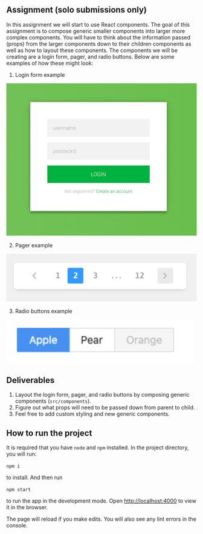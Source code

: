 ## Assignment (solo submissions only)

In this assignment we will start to use React components. The goal of this assignment is to compose generic smaller components into larger more complex components. You will have to think about the information passed (props) from the larger components down to their children components as well as how to layout these components. The components we will be creating are a login form, pager, and radio buttons. Below are some examples of how these might look:

  1. Login form example 
  
  ![login form example](images/login_form.png)

  2. Pager example
  
  ![pager example](images/pagination.png)

  3. Radio buttons example
  
  ![radio buttons](images/radio_buttons.png)


## Deliverables

1. Layout the login form, pager, and radio buttons by composing generic components (`src/components`).
2. Figure out what props will need to be passed down from parent to child.
3. Feel free to add custom styling and new generic components.

## How to run the project

It is required that you have `node` and `npm` installed. In the project directory, you will run:

`npm i`

to install. And then run

`npm start`

to run the app in the development mode. Open [http://localhost:4000](http://localhost:4000) to view it in the browser.

The page will reload if you make edits. You will also see any lint errors in the console.

